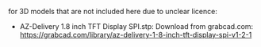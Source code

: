 for 3D models that are not included here due to unclear licence:

* AZ-Delivery 1.8 inch TFT Display SPI.stp:
Download from grabcad.com:
https://grabcad.com/library/az-delivery-1-8-inch-tft-display-spi-v1-2-1





